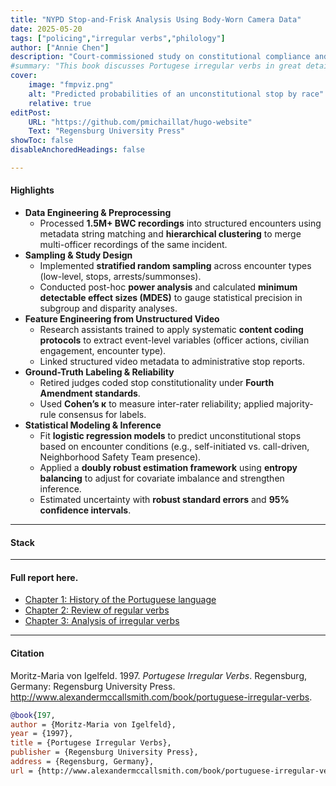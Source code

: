 ```yaml
---
title: "NYPD Stop-and-Frisk Analysis Using Body-Worn Camera Data" 
date: 2025-05-20
tags: ["policing","irregular verbs","philology"]
author: ["Annie Chen"]
description: "Court-commissioned study on constitutional compliance and racial disparities in policing."
#summary: "This book discusses Portugese irregular verbs in great details."
cover:
    image: "fmpviz.png"
    alt: "Predicted probabilities of an unconstitutional stop by race"
    relative: true
editPost:
    URL: "https://github.com/pmichaillat/hugo-website"
    Text: "Regensburg University Press"
showToc: false
disableAnchoredHeadings: false

---
```



#### Highlights


- **Data Engineering & Preprocessing**
    - Processed **1.5M+ BWC recordings** into structured encounters using metadata string matching and **hierarchical clustering** to merge multi-officer recordings of the same incident.
- **Sampling & Study Design**
    - Implemented **stratified random sampling** across encounter types (low-level, stops, arrests/summonses).
    - Conducted post-hoc **power analysis** and calculated **minimum detectable effect sizes (MDES)** to gauge statistical precision in subgroup and disparity analyses.
- **Feature Engineering from Unstructured Video**
    - Research assistants trained to apply systematic **content coding protocols** to extract event-level variables (officer actions, civilian engagement, encounter type).
    - Linked structured video metadata to administrative stop reports.
- **Ground-Truth Labeling & Reliability**
    - Retired judges coded stop constitutionality under **Fourth Amendment standards**.
    - Used **Cohen’s κ** to measure inter-rater reliability; applied majority-rule consensus for labels.
- **Statistical Modeling & Inference**
    - Fit **logistic regression models** to predict unconstitutional stops based on encounter conditions (e.g., self-initiated vs. call-driven, Neighborhood Safety Team presence).
    - Applied a **doubly robust estimation framework** using **entropy balancing** to adjust for covariate imbalance and strengthen inference.
    - Estimated uncertainty with **robust standard errors** and **95% confidence intervals**.


---
#### Stack



---

#### Full report here.

+ [Chapter 1: History of the Portuguese language](chapter1.pdf)
+ [Chapter 2: Review of regular verbs](chapter2.pdf)
+ [Chapter 3: Analysis of irregular verbs](chapter3.pdf)

---


#### Citation

Moritz-Maria von Igelfeld. 1997. *Portugese Irregular Verbs*. Regensburg, Germany: Regensburg University Press. http://www.alexandermccallsmith.com/book/portuguese-irregular-verbs.

```BibTeX
@book{I97,
author = {Moritz-Maria von Igelfeld},
year = {1997},
title = {Portugese Irregular Verbs},
publisher = {Regensburg University Press},
address = {Regensburg, Germany},
url = {http://www.alexandermccallsmith.com/book/portuguese-irregular-verbs}}
```